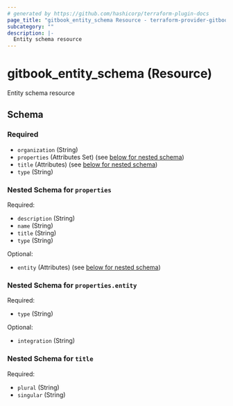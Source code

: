 ```yaml
---
# generated by https://github.com/hashicorp/terraform-plugin-docs
page_title: "gitbook_entity_schema Resource - terraform-provider-gitbook"
subcategory: ""
description: |-
  Entity schema resource
---
```


# gitbook_entity_schema (Resource)

Entity schema resource



<!-- schema generated by tfplugindocs -->
## Schema

### Required

- `organization` (String)
- `properties` (Attributes Set) (see [below for nested schema](#nestedatt--properties))
- `title` (Attributes) (see [below for nested schema](#nestedatt--title))
- `type` (String)

<a id="nestedatt--properties"></a>
### Nested Schema for `properties`

Required:

- `description` (String)
- `name` (String)
- `title` (String)
- `type` (String)

Optional:

- `entity` (Attributes) (see [below for nested schema](#nestedatt--properties--entity))

<a id="nestedatt--properties--entity"></a>
### Nested Schema for `properties.entity`

Required:

- `type` (String)

Optional:

- `integration` (String)



<a id="nestedatt--title"></a>
### Nested Schema for `title`

Required:

- `plural` (String)
- `singular` (String)
